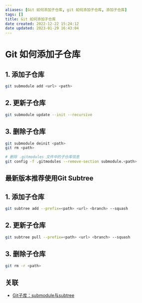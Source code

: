 ```yaml
---
aliases: [Git 如何添加子仓库, git 如何添加子仓库, 添加子仓库]
tags: []
title: Git 如何添加子仓库
date created: 2022-12-22 15:24:12
date updated: 2023-01-29 16:43:04
---
```


# Git 如何添加子仓库

## 1. 添加子仓库

```bash
git submodule add <url> <path>
```

## 2. 更新子仓库

```bash
git submodule update --init --recursive
```

## 3. 删除子仓库

```bash
git submodule deinit <path>
git rm <path>

# 删除 .gitmodules 文件中的子仓库信息
git config -f .gitmodules --remove-section submodule.<path>
```

## 最新版本推荐使用Git Subtree

## 1. 添加子仓库

```bash
git subtree add --prefix=<path> <url> <branch> --squash
```

## 2. 更新子仓库

```bash
git subtree pull --prefix=<path> <url> <branch> --squash
```

## 3. 删除子仓库

```bash
git rm -r <path>
```

## 关联

- [Git子库：submodule与subtree](https://juejin.cn/post/7077775905888124941)
